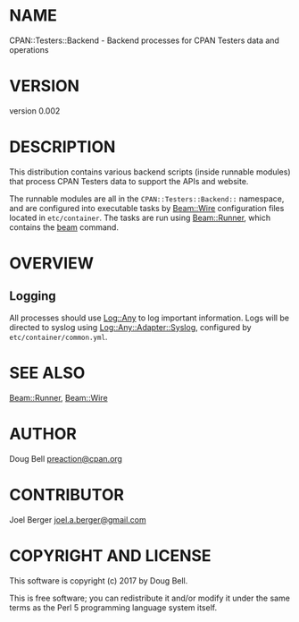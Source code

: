 # NAME

CPAN::Testers::Backend - Backend processes for CPAN Testers data and operations

# VERSION

version 0.002

# DESCRIPTION

This distribution contains various backend scripts (inside runnable
modules) that process CPAN Testers data to support the APIs and website.

The runnable modules are all in the `CPAN::Testers::Backend::` namespace,
and are configured into executable tasks by [Beam::Wire](https://metacpan.org/pod/Beam::Wire) configuration files
located in `etc/container`. The tasks are run using [Beam::Runner](https://metacpan.org/pod/Beam::Runner), which
contains the [beam](https://metacpan.org/pod/beam) command.

# OVERVIEW

## Logging

All processes should use [Log::Any](https://metacpan.org/pod/Log::Any) to log important information. Logs will
be directed to syslog using [Log::Any::Adapter::Syslog](https://metacpan.org/pod/Log::Any::Adapter::Syslog), configured by
`etc/container/common.yml`.

# SEE ALSO

[Beam::Runner](https://metacpan.org/pod/Beam::Runner), [Beam::Wire](https://metacpan.org/pod/Beam::Wire)

# AUTHOR

Doug Bell <preaction@cpan.org>

# CONTRIBUTOR

Joel Berger <joel.a.berger@gmail.com>

# COPYRIGHT AND LICENSE

This software is copyright (c) 2017 by Doug Bell.

This is free software; you can redistribute it and/or modify it under
the same terms as the Perl 5 programming language system itself.
